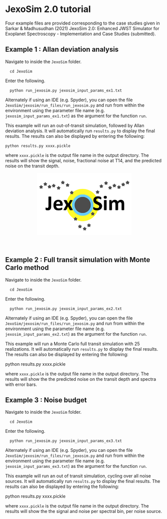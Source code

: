 # JexoSim 2.0 tutorial
 
 Four example files are provided corresponding to the case studies given in Sarkar & Madhusudhan (2021) JexoSim 2.0: Enhanced JWST Simulator for Exoplanet Spectroscopy - Implementation and Case Studies (submitted).

Example 1 : Allan deviation analysis
------
Navigate to inside the `JexoSim` folder. 

      cd JexoSim
      
Enter the following.
      
      python run_jexosim.py jexosim_input_params_ex1.txt
      
Alternately if using an IDE (e.g. Spyder), you can open the file `JexoSim/jexosim/run_files/run_jexosim.py` and run from within the environment using the parameter file name (e.g. `jexosim_input_params_ex1.txt`) as the argument for the function `run`.  

This example will run an out-of-transit simulation, followed by Allan deviation analysis.  It will automatically run  `results.py` to display the final results.  The results can also be displayed by entering the following:
 
    python results.py xxxx.pickle

where  `xxxx.pickle`  is the output file name in the output directory.  The results will show the signal, noise, fractional noise at T14, and the predicted noise on the transit depth.

<div align="center">
<img src="jexosim_logo.png" width="300px">
</img>
<br/>
</div>
<br/><br/>


Example 2 : Full transit simulation with Monte Carlo method
------
Navigate to inside the `JexoSim` folder. 

      cd JexoSim

Enter the following.

      python run_jexosim.py jexosim_input_params_ex2.txt

Alternately if using an IDE (e.g. Spyder), you can open the file `JexoSim/jexosim/run_files/run_jexosim.py` and run from within the environment using the parameter file name (e.g. `jexosim_input_params_ex2.txt`) as the argument for the function `run`.  

This example will run a Monte Carlo full transit simulation with 25 realizations.  It will automatically run  `results.py` to display the final results.  The results can also be displayed by entering the following:

python results.py xxxx.pickle

where  `xxxx.pickle`  is the output file name in the output directory.  The results will show the the predicted noise on the transit depth and spectra with error bars.



Example 3 : Noise budget
------
Navigate to inside the `JexoSim` folder. 

      cd JexoSim

Enter the following.

      python run_jexosim.py jexosim_input_params_ex3.txt

Alternately if using an IDE (e.g. Spyder), you can open the file `JexoSim/jexosim/run_files/run_jexosim.py` and run from within the environment using the parameter file name (e.g. `jexosim_input_params_ex3.txt`) as the argument for the function `run`.  

This example will run an out of transit simulation, cycling over all noise sources.  It will automatically run  `results.py` to display the final results.  The results can also be displayed by entering the following:

python results.py xxxx.pickle

where  `xxxx.pickle`  is the output file name in the output directory.  The results will show the the signal and noise per spectral bin, per noise source.

